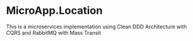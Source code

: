 # MicroApp.Location
This is a microservices implementation using Clean DDD Architecture with CQRS and RabbitMQ with Mass Transit
